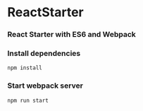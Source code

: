 # ReactStarter

### React Starter with ES6 and Webpack 

### Install dependencies
`npm install`

###  Start webpack server
`npm run start` 